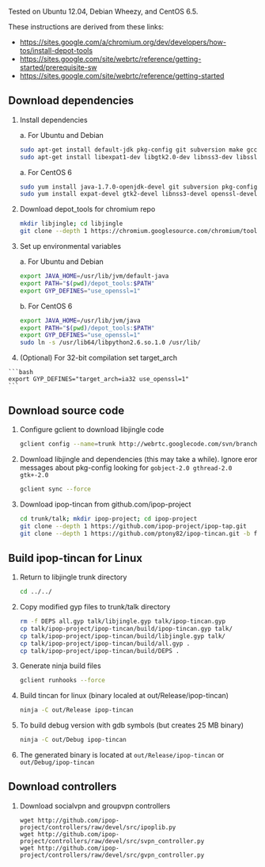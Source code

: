 Tested on Ubuntu 12.04, Debian Wheezy, and CentOS 6.5.

These instructions are derived from these links:

* https://sites.google.com/a/chromium.org/dev/developers/how-tos/install-depot-tools
* https://sites.google.com/site/webrtc/reference/getting-started/prerequisite-sw
* https://sites.google.com/site/webrtc/reference/getting-started

## Download dependencies

1.  Install dependencies

    a. For Ubuntu and Debian

    ```bash
    sudo apt-get install default-jdk pkg-config git subversion make gcc g++ python
    sudo apt-get install libexpat1-dev libgtk2.0-dev libnss3-dev libssl-dev 
    ```

    a. For CentOS 6

    ```bash
    sudo yum install java-1.7.0-openjdk-devel git subversion pkg-config make gcc gcc-c++ python
    sudo yum install expat-devel gtk2-devel libnss3-devel openssl-devel
    ```

2.  Download depot_tools for chromium repo

    ```bash
    mkdir libjingle; cd libjingle
    git clone --depth 1 https://chromium.googlesource.com/chromium/tools/depot_tools.git
    ```

3.  Set up environmental variables

    a. For Ubuntu and Debian

    ```bash
    export JAVA_HOME=/usr/lib/jvm/default-java
    export PATH="$(pwd)/depot_tools:$PATH"
    export GYP_DEFINES="use_openssl=1"
    ```

    b. For CentOS 6

    ```bash
    export JAVA_HOME=/usr/lib/jvm/java
    export PATH="$(pwd)/depot_tools:$PATH"
    export GYP_DEFINES="use_openssl=1"
    sudo ln -s /usr/lib64/libpython2.6.so.1.0 /usr/lib/
    ```

4.   (Optional) For 32-bit compilation set target_arch

    ```bash
    export GYP_DEFINES="target_arch=ia32 use_openssl=1"
    ```

## Download source code

1.  Configure gclient to download libjingle code

    ```bash
    gclient config --name=trunk http://webrtc.googlecode.com/svn/branches/3.52
    ```

2.  Download libjingle and dependencies (this may take a while). Ignore eror messages 
    about pkg-config looking for `gobject-2.0 gthread-2.0 gtk+-2.0`

    ```bash
    gclient sync --force
    ```

3.  Download ipop-tincan from github.com/ipop-project

    ```bash
    cd trunk/talk; mkdir ipop-project; cd ipop-project
    git clone --depth 1 https://github.com/ipop-project/ipop-tap.git
    git clone --depth 1 https://github.com/ptony82/ipop-tincan.git -b feature/migration_3.52
    ```

## Build ipop-tincan for Linux

1.  Return to libjingle trunk directory

    ```bash
    cd ../../
    ```

2.  Copy modified gyp files to trunk/talk directory

    ```bash
    rm -f DEPS all.gyp talk/libjingle.gyp talk/ipop-tincan.gyp
    cp talk/ipop-project/ipop-tincan/build/ipop-tincan.gyp talk/
    cp talk/ipop-project/ipop-tincan/build/libjingle.gyp talk/
    cp talk/ipop-project/ipop-tincan/build/all.gyp .
    cp talk/ipop-project/ipop-tincan/build/DEPS .
    ```

3.  Generate ninja build files

    ```bash
    gclient runhooks --force
    ```

4.  Build tincan for linux (binary localed at out/Release/ipop-tincan)

    ```bash
    ninja -C out/Release ipop-tincan
    ```

5.  To build debug version with gdb symbols (but creates 25 MB binary)

    ```bash
    ninja -C out/Debug ipop-tincan
    ```

6.  The generated binary is located at `out/Release/ipop-tincan` or
    `out/Debug/ipop-tincan`

## Download controllers

1.  Download socialvpn and groupvpn controllers

    ```
    wget http://github.com/ipop-project/controllers/raw/devel/src/ipoplib.py
    wget http://github.com/ipop-project/controllers/raw/devel/src/svpn_controller.py
    wget http://github.com/ipop-project/controllers/raw/devel/src/gvpn_controller.py
    ````
